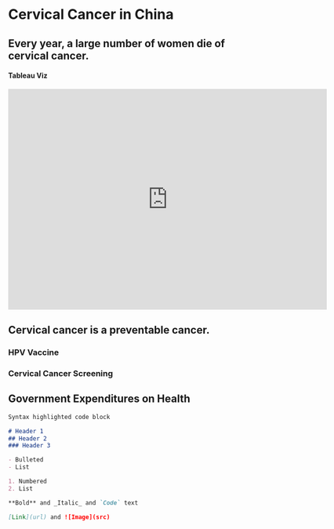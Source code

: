 # Cervical Cancer in China

## Every year, a large number of women die of cervical cancer.

#### Tableau Viz
<iframe seamless frameborder="0" src="https://public.tableau.com/views/Book1_16084692706420/CervicalCancerDeathNumber?:language=zh-Hans&:display_count=y&publish=yes&:origin=viz_share_link" width = '650' height = '450' scrolling='yes' ></iframe>



## Cervical cancer is a preventable cancer.

### HPV Vaccine

### Cervical Cancer Screening

## Government Expenditures on Health

```markdown
Syntax highlighted code block

# Header 1
## Header 2
### Header 3

- Bulleted
- List

1. Numbered
2. List

**Bold** and _Italic_ and `Code` text

[Link](url) and ![Image](src)
```




